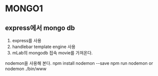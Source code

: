 MONGO1
======

## express에서 mongo db
1. express를 사용
2. handlebar template engine 사용
3. mLab의 mongodb 접속 movie를 가져온다.

nodemon을 사용해 본다.
npm install nodemon --save
npm run nodemon
or
nodemon ./bin/www
